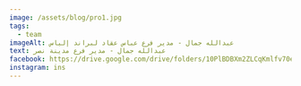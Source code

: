 ```yaml
---
image: /assets/blog/pro1.jpg
tags:
  - team
imageAlt: عبدالله جمال - مدير فرع عباس عقاد لبراند إلياس
text: عبدالله جمال - مدير فرع مدينة نصر
facebook: https://drive.google.com/drive/folders/10PlBDBXm2ZLCqKmlfv70eP8Z4zjLjyYK?usp=sharing
instagram: ins
---
```

